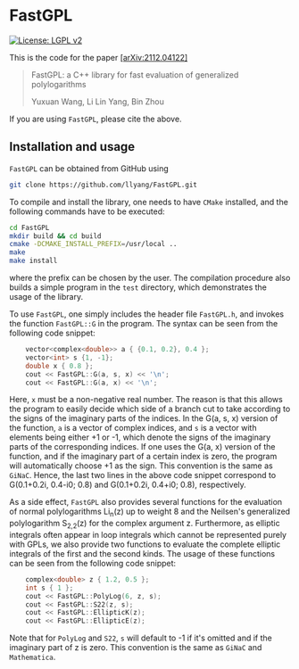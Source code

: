 # FastGPL

[![License: LGPL v2](https://img.shields.io/badge/License-LGPLv2.1-blue.svg)](https://github.com/llyang/FastGPL/blob/main/LICENSE)

This is the code for the paper [[arXiv:2112.04122]](https://arxiv.org/abs/2112.04122)
>  FastGPL: a C++ library for fast evaluation of generalized polylogarithms
>
>  Yuxuan Wang, Li Lin Yang, Bin Zhou

If you are using `FastGPL`, please cite the above.

## Installation and usage

`FastGPL` can be obtained from GitHub using
```bash
git clone https://github.com/llyang/FastGPL.git
```
To compile and install the library, one needs to have `CMake` installed, and the following commands have to be executed:
```bash
cd FastGPL
mkdir build && cd build
cmake -DCMAKE_INSTALL_PREFIX=/usr/local ..
make
make install
```
where the prefix can be chosen by the user. The compilation procedure also builds a simple program in the `test` directory, which demonstrates the usage of the library.

To use `FastGPL`, one simply includes the header file `FastGPL.h`, and invokes the function `FastGPL::G` in the program. The syntax can be seen from the following code snippet:

```C++
    vector<complex<double>> a { {0.1, 0.2}, 0.4 };
    vector<int> s {1, -1};
    double x { 0.8 };
    cout << FastGPL::G(a, s, x) << '\n';
    cout << FastGPL::G(a, x) << '\n';
```

Here, `x` must be a non-negative real number. The reason is that this allows the program to easily decide which side of a branch cut to take according to the signs of the imaginary parts of the indices. In the G(a, s, x)  version of the function, `a` is a vector of complex indices, and `s` is a vector with elements being either +1 or -1, which denote the signs of the imaginary parts of the corresponding indices. If one uses the G(a, x) version of the function, and if the imaginary part of a certain index is zero, the program will automatically choose +1 as the sign. This convention is the same as `GiNaC`. Hence, the last two lines in the above code snippet correspond to G(0.1+0.2i, 0.4-i0; 0.8) and G(0.1+0.2i, 0.4+i0; 0.8), respectively.

As a side effect, `FastGPL` also provides several functions for the evaluation of normal polylogarithms Li<sub>n</sub>(z) up to weight 8 and the Neilsen's generalized polylogarithm S<sub>2,2</sub>(z) for the complex argument z. Furthermore, as elliptic integrals often appear in loop integrals which cannot be represented purely with GPLs, we also provide two functions to evaluate the complete elliptic integrals of the first and the second kinds. The usage of these functions can be seen from the following code snippet:
```C++
    complex<double> z { 1.2, 0.5 };
    int s { 1 };
    cout << FastGPL::PolyLog(6, z, s);
    cout << FastGPL::S22(z, s);
    cout << FastGPL::EllipticK(z);
    cout << FastGPL::EllipticE(z);
```
Note that for `PolyLog` and `S22`, `s` will default to -1 if it's omitted and if the imaginary part of z is zero. This convention is the same as `GiNaC` and `Mathematica`.

